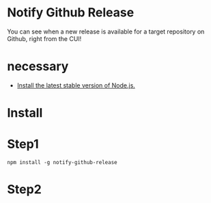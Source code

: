 # Notify Github Release

You can see when a new release is available for a target repository on Github, right from the CUI!

# necessary
- [Install the latest stable version of Node.js.](https://nodejs.org/)

# Install

# Step1

```
npm install -g notify-github-release
```

# Step2
